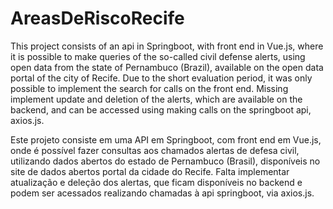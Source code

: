# AreasDeRiscoRecife
This project consists of an api in Springboot, with front end in Vue.js, where it is possible to make queries of the so-called civil defense alerts, using open data from the state of Pernambuco (Brazil), available on the open data portal of the city of Recife.
Due to the short evaluation period, it was only possible to implement the search for calls on the front end. Missing implement update and deletion of the alerts, which are available on the backend, and can be accessed using making calls on the springboot api, axios.js.

Este projeto consiste em uma API em Springboot, com front end em Vue.js, onde é possível fazer consultas aos chamados alertas de defesa civil, utilizando dados abertos do estado de Pernambuco (Brasil), disponíveis no site de dados abertos portal da cidade do Recife. Falta implementar atualização e deleção dos alertas, que ficam disponíveis no backend e podem ser acessados realizando chamadas à api springboot, via axios.js.
